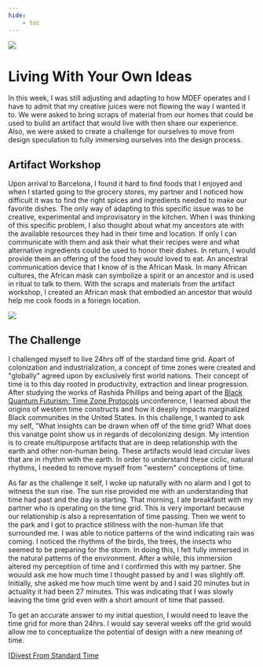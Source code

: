 ```yaml
---
hide:
    - toc
---
```



![](../images/mask.png)

# Living With Your Own Ideas

In this week, I was still adjusting and adapting to how MDEF operates and I have to admit that my creative juices were not flowing the way I wanted it to. We were asked to bring scraps of material from our homes that could be used to build an artifact that would live with then share our experience. Also, we were asked to create a challenge for ourselves to move from design speculation to fully immersing ourselves into the design process. 


## Artifact Workshop
Upon arrival to Barcelona, I found it hard to find foods that I enjoyed and when I started going to the grocery stores, my partner and I noticed how difficult it was to find the right spices and ingredients needed to make our favorite dishes. The only way of adapting to this specific issue was to be creative, experimental and improvisatory in the kitchen. When I was thinking of this specific problem, I also thought about what my ancestors ate with the available resources they had in their time and location. If only I can communicate with them and ask their what their recipes were and what alternative ingredients could be used to honor their dishes. In return, I would provide them an offering of the food they would loved to eat. An ancestral communication device that I know of is the African Mask. In many African cultures, the African mask can symbolize a spirit or an ancestor and is used in ritual to talk to them. With the scraps and materials from the artifact workshop, I created an African mask that embodied an ancestor that would help me cook foods in a foriegn location.  

![](../images/mask.png)


## The Challenge
I challenged myself to live 24hrs off of the stardard time grid. Apart of colonization and industrialization, a concept of time zones were created and "globally" agreed upon by exclusively first world nations. Their concept of time is to this day rooted in productivity, extraction and linear progression. After studying the works of Rashida Phillips and being apart of the [Black Quantum Futurism: Time Zone Protocols](https://www.blackquantumfuturism.com/event-details/black-quantum-futurism-time-zone-protocols#:~:text=Time%20Zone%20Protocols%20aims%20to,the%20past%20and%20present%20while) unconference, I learned about the origins of western time constructs and how it deeply impacts marginalized Black communities in the United States. In this challenge, I wanted to ask my self, "What insights can be drawn when off of the time grid? What does this vanatge point show us in regards of decolonizing design. My intention is to create multipurpose artifacts that are in deep relationship with the earth and other non-human being. These artifacts would lead circular lives that are in rhythm with the earth. In order to understand these ciclic, natural rhythms, I needed to remove myself from "western" conceptions of time. 

As far as the challenge it self, I woke up naturally with no alarm and I got to witness the sun rise. The sun rise provided me with an understanding that time had past and the day is starting. That morning, I ate breakfastt with my partner who is operating on the time grid. This is very important because our relationship is also a representation of time passing. Then we went to the park and I got to practice stillness with the non-human life that surrounded me. I was able to notice patterns of the wind indicating rain was coming. I noticed the rhythms of the birds, the trees, the insects who seemed to be preparing for the storm. In doing this, I felt fully immersed in the natural patterns of the environment. After a while, this immersiion altered my perceptiion of time and I confirmed this with my partner. She wouuld ask me how much time I thought passed by and I was slightly off. Initially, she asked me how much time went by and I said 20 minutes but in actuality it had been 27 minutes. This was indicating that I was slowly leaving the time grid even with a short amount of time that passed.

To get an accurate answer to my initial question, I would need to leave the time grid for more than 24hrs. I would say several weeks off the grid would allow me to conceptualize the potential of design with a new meaning of time. 

[[Divest From Standard Time](https://drive.google.com/file/d/1Zfv_aZZ_o2P1T8JtdPhaPIlDE3e2Pjfz/view?usp=sharing)
